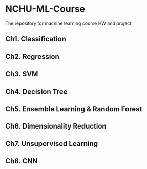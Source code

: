 # NCHU-ML-Course

The repository for machine learning course HW and project

## Ch1. Classification

## Ch2. Regression

## Ch3. SVM

## Ch4. Decision Tree

## Ch5. Ensemble Learning & Random Forest

## Ch6. Dimensionality Reduction

## Ch7. Unsupervised Learning

## Ch8. CNN
